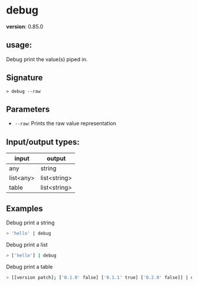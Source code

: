 # debug

**version**: 0.85.0

## **usage**:

Debug print the value(s) piped in.

## Signature

`> debug --raw`

## Parameters

- `--raw`: Prints the raw value representation

## Input/output types:

| input       | output         |
| ----------- | -------------- |
| any         | string         |
| list\<any\> | list\<string\> |
| table       | list\<string\> |

## Examples

Debug print a string

```bash
> 'hello' | debug
```

Debug print a list

```bash
> ['hello'] | debug
```

Debug print a table

```bash
> [[version patch]; ['0.1.0' false] ['0.1.1' true] ['0.2.0' false]] | debug
```
